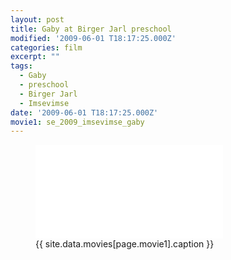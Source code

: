 ```yaml
---
layout: post
title: Gaby at Birger Jarl preschool
modified: '2009-06-01 T18:17:25.000Z'
categories: film
excerpt: ""
tags:
  - Gaby
  - preschool
  - Birger Jarl
  - Imsevimse
date: '2009-06-01 T18:17:25.000Z'
movie1: se_2009_imsevimse_gaby
---
```


<figure>
<iframe src="{{ site.commonurl }}/movies/{{ site.data.movies[page.movie1].file }}" width="{{ site.data.movies[page.movie1].width }}" height="{{ site.data.movies[page.movie1].height }}" frameborder="0">
</iframe>
<figcaption> {{ site.data.movies[page.movie1].caption }} </figcaption>
</figure>
